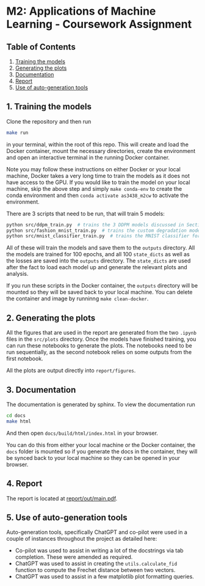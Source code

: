 # M2: Applications of Machine Learning - Coursework Assignment
## Table of Contents
1. [Training the models](#run)
2. [Generating the plots](#plots)
3. [Documentation](#docs)
4. [Report](#report)
5. [Use of auto-generation tools](#auto)

## <a name="run"></a> 1. Training the models
Clone the repository and then run
```bash
make run
```
in your terminal, within the root of this repo. This will create and load the Docker container, mount the necessary
directories, create the environment and open an interactive terminal in the running Docker container.

Note you may follow these instructions on either Docker or your local machine,
Docker takes a very long time to train the models as it does not have access to the GPU. If you would like to train the
model on your local machine, skip the above step and simply `make conda-env` to create the conda environment and then
`conda activate as3438_m2cw` to activate the environment.

There are 3 scripts that need to be run, that will train 5 models:
```bash
python src/ddpm_train.py  # trains the 3 DDPM models discussed in Section (2).
python src/fashion_mnist_train.py  # trains the custom degradation model discussed in Section (3).
python src/mnist_classifier_train.py  # trains the MNIST classifier for the FMD score, Section (2)
```

All of these will train the models and save them to the `outputs` directory. All the models are trained for 100 epochs,
and all 100 `state_dicts` as well as the losses are saved into the `outputs` directory. The `state_dicts` are used after
the fact to load each model up and generate the relevant plots and analysis.

If you run these scripts in the Docker container, the `outputs` directory will be mounted so they will be saved back to
your local machine. You can delete the container and image by runninng `make clean-docker`.

## <a name="plots"></a> 2. Generating the plots
All the figures that are used in the report are generated from the two `.ipynb` files in the `src/plots` directory.
Once the models have finished training, you can run these notebooks to generate the plots.
The notebooks need to be run sequentially, as the second notebook relies on some outputs from the first notebook.

All the plots are output directly into `report/figures`.

## <a name="docs"></a> 3. Documentation
The documentation is generated by sphinx. To view the documentation run
```bash
cd docs
make html
```
And then open `docs/build/html/index.html` in your browser.

You can do this from either your local machine or the Docker container, the `docs` folder is mounted so if you generate
the docs in the container, they will be synced back to your local machine so they can be opened in your browser.

## <a name="report"></a> 4. Report
The report is located at [report/out/main.pdf](report/out/main.pdf).

## <a name="auto"></a> 5. Use of auto-generation tools
Auto-generation tools, specifically ChatGPT and co-pilot were used in a couple of instances throughout the project as
detailed here:
 - Co-pilot was used to assist in writing a lot of the docstrings via tab completion. These were amended as required.
 - ChatGPT was used to assist in creating the `utils.calculate_fid` function to compute the Frechet distance between two
 vectors.
 - ChatGPT was used to assist in a few matplotlib plot formatting queries.
